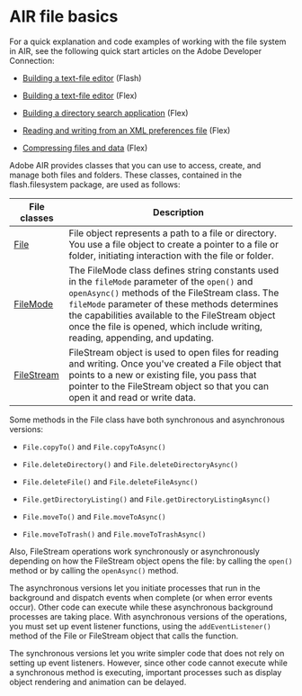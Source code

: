 # AIR file basics

For a quick explanation and code examples of working with the file system in
AIR, see the following quick start articles on the Adobe Developer Connection:

- [Building a text-file editor](http://www.adobe.com/go/learn_air_qs_textedit_flash_en)
  (Flash)

- [Building a text-file editor](http://www.adobe.com/go/learn_air_qs_textedit_flex_en)
  (Flex)

- [Building a directory search application](http://www.adobe.com/go/learn_air_qs_search_flex_en)
  (Flex)

- [Reading and writing from an XML preferences file](http://www.adobe.com/go/learn_air_qs_xmlpref_flex_en)
  (Flex)

- [Compressing files and data](http://www.adobe.com/go/learn_air_qs_compress_en)
  (Flex)

Adobe AIR provides classes that you can use to access, create, and manage both
files and folders. These classes, contained in the flash.filesystem package, are
used as follows:

| File classes                                                                                                       | Description                                                                                                                                                                                                                                                                                                                                |
| ------------------------------------------------------------------------------------------------------------------ | ------------------------------------------------------------------------------------------------------------------------------------------------------------------------------------------------------------------------------------------------------------------------------------------------------------------------------------------ |
| [File](https://help.adobe.com/en_US/FlashPlatform/reference/actionscript/3/flash/filesystem/File.html)             | File object represents a path to a file or directory. You use a file object to create a pointer to a file or folder, initiating interaction with the file or folder.                                                                                                                                                                       |
| [FileMode](https://help.adobe.com/en_US/FlashPlatform/reference/actionscript/3/flash/filesystem/FileMode.html)     | The FileMode class defines string constants used in the `fileMode` parameter of the `open()` and `openAsync()` methods of the FileStream class. The `fileMode` parameter of these methods determines the capabilities available to the FileStream object once the file is opened, which include writing, reading, appending, and updating. |
| [FileStream](https://help.adobe.com/en_US/FlashPlatform/reference/actionscript/3/flash/filesystem/FileStream.html) | FileStream object is used to open files for reading and writing. Once you've created a File object that points to a new or existing file, you pass that pointer to the FileStream object so that you can open it and read or write data.                                                                                                   |

Some methods in the File class have both synchronous and asynchronous versions:

- `File.copyTo()` and `File.copyToAsync()`

- `File.deleteDirectory()` and `File.deleteDirectoryAsync()`

- `File.deleteFile()` and `File.deleteFileAsync()`

- `File.getDirectoryListing()` and `File.getDirectoryListingAsync()`

- `File.moveTo()` and `File.moveToAsync()`

- `File.moveToTrash()` and `File.moveToTrashAsync()`

Also, FileStream operations work synchronously or asynchronously depending on
how the FileStream object opens the file: by calling the `open()` method or by
calling the `openAsync()` method.

The asynchronous versions let you initiate processes that run in the background
and dispatch events when complete (or when error events occur). Other code can
execute while these asynchronous background processes are taking place. With
asynchronous versions of the operations, you must set up event listener
functions, using the `addEventListener()` method of the File or FileStream
object that calls the function.

The synchronous versions let you write simpler code that does not rely on
setting up event listeners. However, since other code cannot execute while a
synchronous method is executing, important processes such as display object
rendering and animation can be delayed.
